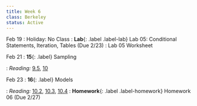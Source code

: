 ```yaml
---
title: Week 6
class: Berkeley
status: Active
---
```


Feb 19
: Holiday: No Class
: **Lab**{: .label .label-lab} Lab 05: Conditional Statements, Iteration, Tables (Due 2/23)
 : Lab 05 Worksheet

Feb 21
: **15**{: .label} Sampling
 <!-- : [Slides](#) &#8226; [Demos](#) &#8226; [Blank Demos](#) -->
: *Reading:* [9.5](https://inferentialthinking.com/chapters/09/5/Finding_Probabilities.html), [10](https://inferentialthinking.com/chapters/10/Sampling_and_Empirical_Distributions.html)

Feb 23
: **16**{: .label} Models
 <!-- : [Slides](#) &#8226; [Demos](#) &#8226; [Blank Demos](#) -->
: *Reading:* [10.2](https://inferentialthinking.com/chapters/10/2/Sampling_from_a_Population.html), [10.3](https://inferentialthinking.com/chapters/10/3/Empirical_Distribution_of_a_Statistic.html), [10.4](https://inferentialthinking.com/chapters/10/4/Random_Sampling_in_Python.html)
: **Homework**{: .label .label-homework} Homework 06 (Due 2/27)